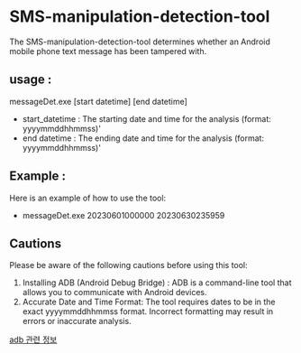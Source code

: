 # SMS-manipulation-detection-tool
The SMS-manipulation-detection-tool determines whether an Android mobile phone text message has been tampered with.


## usage : 

  messageDet.exe [start datetime] [end datetime]
  
* start_datetime : The starting date and time for the analysis  (format: yyyymmddhhmmss)'
* end datetime   : The ending date and time for the analysis (format: yyyymmddhhmmss)'

## Example :

  Here is an example of how to use the tool:
* messageDet.exe 20230601000000 20230630235959

## Cautions
Please be aware of the following cautions before using this tool:

1. Installing ADB (Android Debug Bridge) : ADB is a command-line tool that allows you to communicate with Android devices. 
2. Accurate Date and Time Format: The tool requires dates to be in the exact yyyymmddhhmmss format. Incorrect formatting may result in errors or inaccurate analysis.

[adb 관련 정보](https://developer.android.com/tools/adb)
